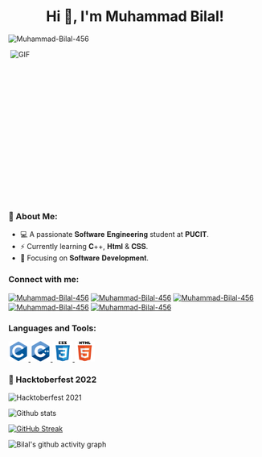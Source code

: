 <h1 align="center">Hi 👋, I'm Muhammad Bilal!</h1>
<p align="left"> <img src="https://komarev.com/ghpvc/?username=Muhammad-Bilal-456&label=visitors&color=0e75b6&style=flat" alt="Muhammad-Bilal-456" /> </p>
<img align="right" alt="GIF" src="https://github.com/abhisheknaiidu/abhisheknaiidu/blob/master/code.gif?raw=true" width="500" height="320" />

### 🚀 About Me:
 - 💻 A passionate 𝐒𝐨𝐟𝐭𝐰𝐚𝐫𝐞 𝐄𝐧𝐠𝐢𝐧𝐞𝐞𝐫𝐢𝐧𝐠 student at 𝐏𝐔𝐂𝐈𝐓.
 - ⚡ Currently learning 𝐂++, 𝐇𝐭𝐦𝐥 & 𝐂𝐒𝐒.
 - 🎯 Focusing on 𝐒𝐨𝐟𝐭𝐰𝐚𝐫𝐞 𝐃𝐞𝐯𝐞𝐥𝐨𝐩𝐦𝐞𝐧𝐭.
<h3 align="left">Connect with me:</h3>
<p align="left">
<a href="https://github.com/Muhammad-Bilal-456" target="blank"><img align="center" src="https://raw.githubusercontent.com/rahuldkjain/github-profile-readme-generator/master/src/images/icons/Social/twitter.svg" alt="Muhammad-Bilal-456" height="30" width="40" /></a>
 <a href="https://github.com/Muhammad-Bilal-456" target="blank"><img align="center" src="https://raw.githubusercontent.com/rahuldkjain/github-profile-readme-generator/master/src/images/icons/Social/facebook.svg" alt="Muhammad-Bilal-456" height="30" width="40" /></a>
 <a href="https://github.com/Muhammad-Bilal-456" target="blank"><img align="center" src="https://raw.githubusercontent.com/rahuldkjain/github-profile-readme-generator/master/src/images/icons/Social/instagram.svg" alt="Muhammad-Bilal-456" height="30" width="40" /></a>
<a href="https://github.com/Muhammad-Bilal-456" target="blank"><img align="center" src="https://raw.githubusercontent.com/rahuldkjain/github-profile-readme-generator/master/src/images/icons/Social/linked-in-alt.svg" alt="Muhammad-Bilal-456" height="28" width="37" /></a>
<a href="https://github.com/Muhammad-Bilal-456" target="blank"><img align="center" src="https://raw.githubusercontent.com/rahuldkjain/github-profile-readme-generator/master/src/images/icons/Social/github.svg" alt="Muhammad-Bilal-456" height="30" width="40" /></a>
</p>

<h3 align="left">Languages and Tools:</h3>
<p align="left"> <a href="https://www.cprogramming.com/" target="_blank" rel="noreferrer"> <img src="https://raw.githubusercontent.com/devicons/devicon/master/icons/c/c-original.svg" alt="c" width="40" height="40"/> </a> <a href="https://www.w3schools.com/cpp/" target="_blank" rel="noreferrer"> <img src="https://raw.githubusercontent.com/devicons/devicon/master/icons/cplusplus/cplusplus-original.svg" alt="cplusplus" width="40" height="40"/> </a> <a href="https://www.w3schools.com/css/" target="_blank" rel="noreferrer"> <img src="https://raw.githubusercontent.com/devicons/devicon/master/icons/css3/css3-original-wordmark.svg" alt="css3" width="40" height="40"/> </a> <a href="https://www.w3.org/html/" target="_blank" rel="noreferrer">
  <img src="https://raw.githubusercontent.com/devicons/devicon/master/icons/html5/html5-original-wordmark.svg" alt="html5" width="40" height="40"/> </a></p>

### 🏅 Hacktoberfest 2022
![Hacktoberfest 2021](https://res.cloudinary.com/practicaldev/image/fetch/s--ajGtUgSU--/c_limit,f_auto,fl_progressive,q_80,w_180/https://dev-to-uploads.s3.amazonaws.com/uploads/badge/badge_image/80/hacktoberfest2020-badge_2.png)

![Github stats](https://github-readme-stats.vercel.app/api?username=Muhammad-Bilal-456&show_icons=true&theme=highcontrast)

[![GitHub Streak](https://github-readme-streak-stats.herokuapp.com/?user=Muhammad-Bilal-456&theme=algolia)](https://git.io/streak-stats)

![Bilal's github activity graph](https://activity-graph.herokuapp.com/graph?username=Muhammad-Bilal-456&theme=react-dark&layout=compact&title_color=#A9B110&hide_border=true&area=true)
